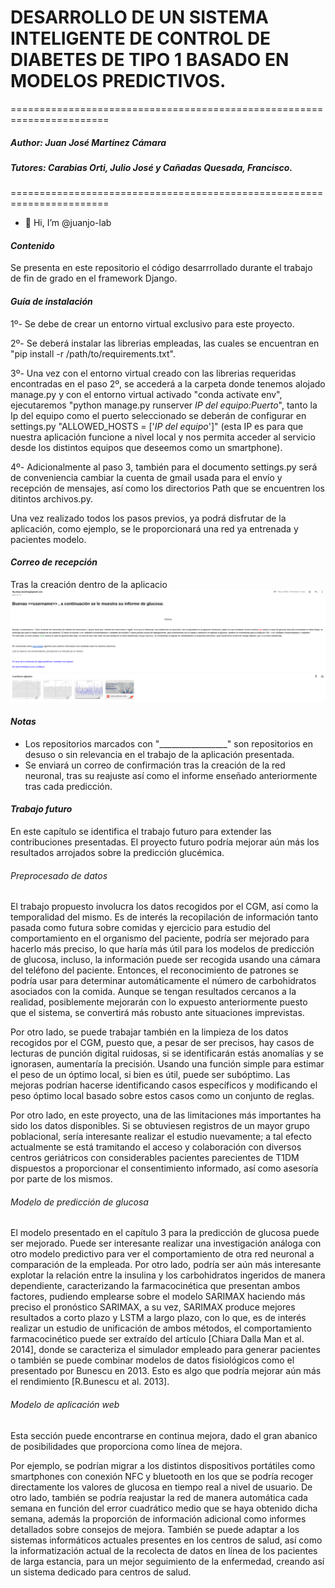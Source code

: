 # DESARROLLO DE UN SISTEMA INTELIGENTE DE CONTROL DE DIABETES DE TIPO 1 BASADO EN MODELOS PREDICTIVOS.
=======================================================================
##### Author: Juan José Martínez Cámara
##### Tutores: Carabias Orti, Julio José y Cañadas Quesada, Francisco.
=======================================================================

- 👋 Hi, I’m @juanjo-lab

#### *Contenido*

Se presenta en este repositorio el código desarrrollado durante el trabajo de fin de grado en el framework Django.

#### *Guía de instalación*
 
 1º- Se debe de crear un entorno virtual exclusivo para este proyecto.
 
 2º- Se deberá instalar las librerias empleadas, las cuales se encuentran en "pip install -r /path/to/requirements.txt".
 
 3º- Una vez con el entorno virtual creado con las librerias requeridas encontradas en el paso 2º, se accederá a la carpeta donde tenemos alojado manage.py      y con el entorno virtual activado "conda activate env", ejecutaremos "python manage.py runserver *IP del equipo:Puerto*", tanto la Ip del equipo            como el puerto seleccionado se deberán de configurar en settings.py "ALLOWED_HOSTS = ['*IP del equipo*']" (esta IP es para que nuestra aplicación          funcione a nivel local y nos permita acceder al servicio desde los distintos equipos que deseemos como un smartphone).

4º- Adicionalmente al paso 3, también para el documento settings.py será de conveniencia cambiar la cuenta de gmail usada para el envío y recepción de         mensajes, así como los directorios Path que se encuentren los ditintos archivos.py.

Una vez realizado todos los pasos previos, ya podrá disfrutar de la aplicación, como ejemplo, se le proporcionará una red ya entrenada y pacientes modelo.

#### *Correo de recepción*
Tras la creación dentro de la aplicacio
![Informe enviado](https://github.com/juanjo-lab/tfg_deep_learning/blob/main/informe.png)


#### *Notas*

- Los repositorios marcados con "_________________" son repositorios en desuso o sin relevancia en el trabajo de la aplicación presentada.
- Se enviará un correo de confirmación tras la creación de la red neuronal, tras su reajuste así como el informe enseñado anteriormente tras cada predicción.

#### *Trabajo futuro*
En este capítulo se identifica el trabajo futuro para extender las contribuciones presentadas.
El proyecto futuro podría mejorar aún más los resultados arrojados sobre la predicción
glucémica.

###### *Preprocesado de datos*

El trabajo propuesto involucra los datos recogidos por el CGM, así como la temporalidad
del mismo. Es de interés la recopilación de información tanto pasada como futura sobre
comidas y ejercicio para estudio del comportamiento en el organismo del paciente, podría
ser mejorado para hacerlo más preciso, lo que haría más útil para los modelos de
predicción de glucosa, incluso, la información puede ser recogida usando una cámara del
teléfono del paciente. Entonces, el reconocimiento de patrones se podría usar para
determinar automáticamente el número de carbohidratos asociados con la comida. Aunque
se tengan resultados cercanos a la realidad, posiblemente mejorarán con lo expuesto
anteriormente puesto que el sistema, se convertirá más robusto ante situaciones
imprevistas.

Por otro lado, se puede trabajar también en la limpieza de los datos recogidos por el CGM,
puesto que, a pesar de ser precisos, hay casos de lecturas de punción digital ruidosas, si
se identificarán estás anomalías y se ignorasen, aumentaría la precisión. Usando una
función simple para estimar el peso de un óptimo local, si bien es útil, puede ser subóptimo.
Las mejoras podrían hacerse identificando casos específicos y modificando el peso óptimo
local basado sobre estos casos como un conjunto de reglas.

Por otro lado, en este proyecto, una de las limitaciones más importantes ha sido los datos
disponibles. Si se obtuviesen registros de un mayor grupo poblacional, sería interesante
realizar el estudio nuevamente; a tal efecto actualmente se está tramitando el acceso y
colaboración con diversos centros geriátricos con considerables pacientes parecientes de
T1DM dispuestos a proporcionar el consentimiento informado, así como asesoría por parte
de los mismos.

###### *Modelo de predicción de glucosa*

El modelo presentado en el capítulo 3 para la predicción de glucosa puede ser mejorado.
Puede ser interesante realizar una investigación análoga con otro modelo predictivo para
ver el comportamiento de otra red neuronal a comparación de la empleada. Por otro lado,
podría ser aún más interesante explotar la relación entre la insulina y los carbohidratos
ingeridos de manera dependiente, caracterizando la farmacocinética que presentan ambos
factores, pudiendo emplearse sobre el modelo SARIMAX haciendo más preciso el
pronóstico SARIMAX, a su vez, SARIMAX produce mejores resultados a corto plazo y
LSTM a largo plazo, con lo que, es de interés realizar un estudio de unificación de ambos
métodos, el comportamiento farmacocinético puede ser extraído del artículo [Chiara Dalla
Man et al. 2014], donde se caracteriza el simulador empleado para generar pacientes o
también se puede combinar modelos de datos fisiológicos como el presentado por Bunescu
en 2013. Esto es algo que podría mejorar aún más el rendimiento [R.Bunescu et al. 2013].


###### *Modelo de aplicación web*

Esta sección puede encontrarse en continua mejora, dado el gran abanico de posibilidades
que proporciona como línea de mejora.

Por ejemplo, se podrían migrar a los distintos dispositivos portátiles como smartphones con
conexión NFC y bluetooth en los que se podría recoger directamente los valores de glucosa
en tiempo real a nivel de usuario. De otro lado, también se podría reajustar la red de manera
automática cada semana en función del error cuadrático medio que se haya obtenido dicha
semana, además la proporción de información adicional como informes detallados sobre
consejos de mejora.
También se puede adaptar a los sistemas informáticos actuales presentes en los centros
de salud, así como la informatización actual de la recolecta de datos en línea de los
pacientes de larga estancia, para un mejor seguimiento de la enfermedad, creando así un
sistema dedicado para centros de salud.
